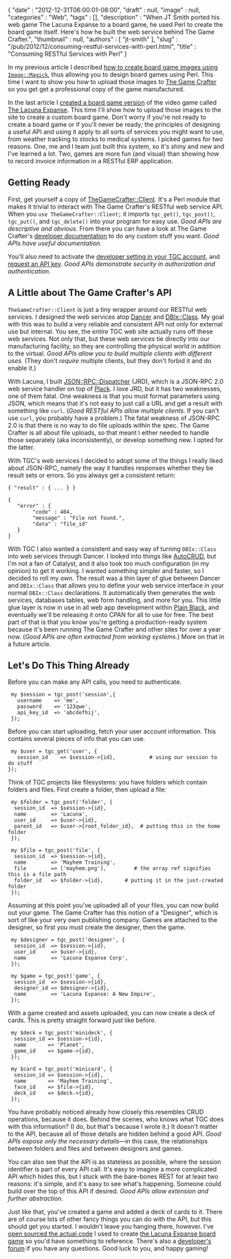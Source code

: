 {
   "date" : "2012-12-31T06:00:01-08:00",
   "draft" : null,
   "image" : null,
   "categories" : "Web",
   "tags" : [],
   "description" : "When JT Smith ported his web game The Lacuna Expanse to a board game, he used Perl to create the board game itself. Here's how he built the web service behind The Game Crafter.",
   "thumbnail" : null,
   "authors" : [
      "jt-smith"
   ],
   "slug" : "/pub/2012/12/consuming-restful-services-with-perl.html",
   "title" : "Consuming RESTful Services with Perl"
}





In my previous article I described [how to create board game images
using
`Image::Magick`](/media/_pub_2012_12_consuming-restful-services-with-perl/designing-board-games-with-perl.html),
thus allowing you to design board games using Perl. This time I want to
show you how to upload those images to [The Game
Crafter](https://www.thegamecrafter.com/) so you get get a professional
copy of the game manufactured.

In the last article I [created a board game
version](https://www.thegamecrafter.com/games/lacuna-expanse:-a-new-empire)
of the video game called [The Lacuna
Expanse](http://www.lacunaexpanse.com). This time I'll show how to
upload those images to the site to create a custom board game. Don't
worry if you're not ready to create a board game or if you'll never be
ready; the principles of designing a useful API and using it apply to
all sorts of services you might want to use, from weather tracking to
stocks to medical systems. I picked games for two reasons. One, me and I
team just built this system, so it's shiny and new and I've learned a
lot. Two, games are more fun (and visual) than showing how to record
invoice information in a RESTful ERP application.

Getting Ready
-------------

First, get yourself a copy of
[TheGameCrafter::Client](http://search.cpan.org/~rizen/TheGameCrafter-Client/lib/TheGameCrafter/Client.pm).
It's a Perl module that makes it trivial to interact with The Game
Crafter's RESTful web service API. When you
`use TheGameCrafter::Client;` it imports `tgc_get()`, `tgc_post()`,
`tgc_put()`, and `tgc_delete()` into your program for easy use. *Good
APIs are descriptive and obvious.* From there you can have a look at The
Game Crafter's [developer
documentation](https://www.thegamecrafter.com/developer/) to do any
custom stuff you want. *Good APIs have useful documentation.*

You'll also need to activate the [developer setting in your TGC
account](https://www.thegamecrafter.com/account), and [request an API
key](https://www.thegamecrafter.com/account/apikeys). *Good APIs
demonstrate security in authorization and authentication.*

A Little about The Game Crafter's API
-------------------------------------

`TheGameCrafter::Client` is just a tiny wrapper around our RESTful web
services. I designed the web services atop
[Dancer](http://search.cpan.org/~xsawyerx/Dancer/lib/Dancer.pm) and
[DBIx::Class](http://search.cpan.org/~frew/DBIx-Class/lib/DBIx/Class.pm).
My goal with this was to build a very reliable and consistent API not
only for external use but internal. You see, the *entire* TGC web site
actually runs off these web services. Not only that, but these web
services tie directly into our manufacturing facility, so they are
controlling the physical world in addition to the virtual. *Good APIs
allow you to build multiple clients with different uses.* (They don't
*require* multiple clients, but they don't forbid it and do enable it.)

With Lacuna, I built
[JSON::RPC::Dispatcher](http://search.cpan.org/~rizen/JSON-RPC-Dispatcher/lib/JSON/RPC/Dispatcher.pm.orig)
(JRD), which is a JSON-RPC 2.0 web service handler on top of
[Plack](http://search.cpan.org/~miyagawa/Plack/lib/Plack.pm). I love
JRD, but it has two weaknesses, one of them fatal. One weakness is that
you must format parameters using JSON, which means that it's not easy to
just call a URL and get a result with something like `curl`. (*Good
RESTful APIs allow multiple clients.* If you can't use `curl`, you
probably have a problem.) The fatal weakness of JSON-RPC 2.0 is that
there is no way to do file uploads within the spec. The Game Crafter is
all about file uploads, so that meant I either needed to handle those
separately (aka inconsistently), or develop something new. I opted for
the latter.

With TGC's web services I decided to adopt some of the things I really
liked about JSON-RPC, namely the way it handles responses whether they
be result sets or errors. So you always get a consistent return:

    { "result" : { ... } }

    {
       "error" : {
            "code" : 404,
            "message" : "File not found.",
            "data" : "file_id"
       }
    }

With TGC I also wanted a consistent and easy way of turning
`DBIx::Class` into web services through Dancer. I looked into things
like
[AutoCRUD](http://search.cpan.org/~oliver/Catalyst-Plugin-AutoCRUD-2.122460/lib/Catalyst/Plugin/AutoCRUD.pm),
but I'm not a fan of Catalyst, and it also took too much configuration
(in my opinion) to get it working. I wanted something simpler and
faster, so I decided to roll my own. The result was a thin layer of glue
between Dancer and `DBIx::Class` that allows you to define your web
service interface in your normal `DBIx::Class` declarations. It
automatically then generates the web services, databases tables, web
form handling, and more for you. This little glue layer is now in use in
all web app development within [Plain
Black](http://www.plainblack.com/), and eventually we'll be releasing it
onto CPAN for all to use for free. The best part of that is that you
know you're getting a production-ready system because it's been running
The Game Crafter and other sites for over a year now. (*Good APIs are
often extracted from working systems.*) More on that in a future
article.

Let's Do This Thing Already
---------------------------

Before you can make any API calls, you need to authenticate.

     my $session = tgc_post('session',{
       username    => 'me',
       password    => '123qwe',
       api_key_id  => 'abcdefhij',
     });

Before you can start uploading, fetch your user account information.
This contains several pieces of info that you can use.

     my $user = tgc_get('user', {
       session_id    => $session->{id},           # using our session to do stuff
    });

Think of TGC projects like filesystems: you have folders which contain
folders and files. First create a folder, then upload a file:

     my $folder = tgc_post('folder', {
      session_id  => $session->{id},
      name        => 'Lacuna',
      user_id     => $user->{id},
      parent_id   => $user->{root_folder_id},  # putting this in the home folder
     });

     my $file = tgc_post('file', {
      session_id  => $session->{id},
      name        => 'Mayhem Training',
      file        => ['mayhem.png'],         # the array ref signifies this is a file path
      folder_id   => $folder->{id},       # putting it in the just-created folder
     });

Assuming at this point you've uploaded all of your files, you can now
build out your game. The Game Crafter has this notion of a "Designer",
which is sort of like your very own publishing company. Games are
attached to the designer, so first you must create the designer, then
the game.

     my $designer = tgc_post('designer', {
      session_id  => $session->{id},
      user_id     => $user->{id},
      name        => 'Lacuna Expanse Corp',
     });

     my $game = tgc_post('game', {
      session_id  => $session->{id},
      designer_id => $designer->{id},
      name        => 'Lacuna Expanse: A New Empire',
     });

With a game created and assets uploaded, you can now create a deck of
cards. This is pretty straight forward just like before.

     my $deck = tgc_post('minideck', {
      session_id => $session->{id},
      name       => 'Planet',
      game_id    => $game->{id},
     });

     my $card = tgc_post('minicard', {
      session_id => $session->{id},
      name       => 'Mayhem Training',
      face_id    => $file->{id},
      deck_id    => $deck->{id},
     });

You have probably noticed already how closely this resembles CRUD
operations, because it does. Behind the scenes, who knows what TGC does
with this information? (I do, but that's because I wrote it.) It doesn't
matter to the API, because all of those details are hidden behind a good
API. *Good APIs expose only the necessary details*—in this case, the
relationships between folders and files and between designers and games.

You can also see that the API is as stateless as possible, where the
session identifier is part of every API call. It's easy to imagine a
more complicated API which hides this, but I stuck with the bare-bones
REST for at least two reasons: it's simple, and it's easy to see what's
happening. Someone could build over the top of this API if desired.
*Good APIs allow extension and further abstraction.*

Just like that, you've created a game and added a deck of cards to it.
There are of course lots of other fancy things you can do with the API,
but this should get you started. I wouldn't leave you hanging there,
however. I've [open sourced the actual
code](https://github.com/plainblack/Lacuna-Board-Game) I used to create
[the Lacuna Expanse board
game](https://www.thegamecrafter.com/games/lacuna-expanse:-a-new-empire)
so you'd have something to reference. There's also a [developer's
forum](https://community.thegamecrafter.com/forums/developers) if you
have any questions. Good luck to you, and happy gaming!


